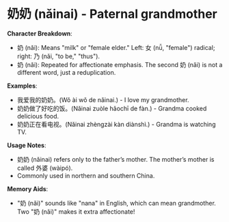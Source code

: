 # **奶奶 (nǎinai) - Paternal grandmother**

**Character Breakdown**:  
- 奶 (nǎi): Means "milk" or "female elder." Left: 女 (nǚ, "female") radical; right: 乃 (nǎi, "to be," "thus").  
- 奶 (nǎi): Repeated for affectionate emphasis. The second 奶 (nǎi) is not a different word, just a reduplication.

**Examples**:  
- 我爱我的奶奶。(Wǒ ài wǒ de nǎinai.) - I love my grandmother.  
- 奶奶做了好吃的饭。(Nǎinai zuòle hǎochī de fàn.) - Grandma cooked delicious food.  
- 奶奶正在看电视。(Nǎinai zhèngzài kàn diànshì.) - Grandma is watching TV.

**Usage Notes**:  
- 奶奶 (nǎinai) refers only to the father’s mother. The mother’s mother is called 外婆 (wàipó).  
- Commonly used in northern and southern China.

**Memory Aids**:  
- "奶 (nǎi)" sounds like "nana" in English, which can mean grandmother. Two "奶 (nǎi)" makes it extra affectionate!